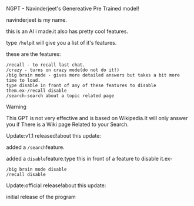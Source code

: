 NGPT - Navinderjeet's Genereative Pre Trained model!

navinderjeet is my name.

this is an AI i made.it also has pretty cool features.

type `/help`it will give you a list of it's features.

these are the features:
```
/recall - to recall last chat.
/crazy - turns on crazy mode(do not do it!)
/big brain mode - gives more detailed answers but takes a bit more time to load.
type disable in front of any of these features to disable them.ex-/recall disable
/search-search about a topic related page
```
> [!WARNING]  
> This GPT is not very effective and is based on Wikipedia.It will only answer you if There is a Wiki page Related to your Search.

Update:v1.1 released!about this update:

added a `/search`feature.

added a `disable`feature.type this in front of a feature to disable it.ex-
```
/big brain mode disable
/recall disable
```

Update:official release!about this update:

initial release of the program
